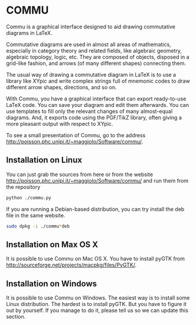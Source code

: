 COMMU
=====

Commu is a graphical interface designed to aid drawing commutative
diagrams in LaTeX.

Commutative diagrams are used in almost all areas of mathematics,
especially in category theory and related fields, like algebraic
geometry, algebraic topology, logic, etc. They are composed of
objects, disposed in a grid-like fashion, and arrows (of many
different shapes) connecting them.

The usual way of drawing a commutative diagram in LaTeX is to use a
library like XYpic and write complex strings full of mnemonic codes to
draw different arrow shapes, directions, and so on.

With Commu, you have a graphical interface that can export
ready-to-use LaTeX code. You can save your diagram and edit them
afterwards. You can use templates to fill only the relevant changes of
many almost-equal diagrams. And, it exports code using the PGF/TikZ
library, often giving a more pleasant output with respect to XYpic.

To see a small presentation of Commu, go to the address
http://poisson.phc.unipi.it/~maggiolo/Software/commu/.


Installation on Linux
---------------------

You can just grab the sources from here or from the website
http://poisson.phc.unipi.it/~maggiolo/Software/commu/ and run them
from the repository

```bash
python ./commu.py
```

If you are running a Debian-based distribution, you can try install
the deb file in the same website.

```bash
sudo dpkg -i ./commu*deb
```


Installation on Max OS X
------------------------

It is possible to use Commu on Mac OS X. You have to install pyGTK
from http://sourceforge.net/projects/macpkg/files/PyGTK/.


Installation on Windows
-----------------------

It is possible to use Commu on Windows. The easiest way is to install
some Linux distribution. The hardest is to install pyGTK. But you have
to figure it out by yourself. If you manage to do it, please tell us
so we can update this section.



